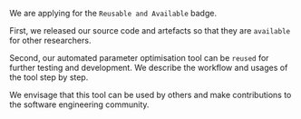 We are applying for the `Reusable and Available` badge. 

First, we released our source code and artefacts so that they are `available` for other researchers.

Second, our automated parameter optimisation tool can be `reused` for further testing and development. We describe the workflow and usages of the tool step by step.

We envisage that this tool can be used by others and make contributions to the software engineering community.
